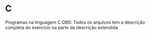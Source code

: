 # C
Programas na linguagem C
OBS: Todos os arquivos tem a descrição completa do exercício na parte da descrição extendida
